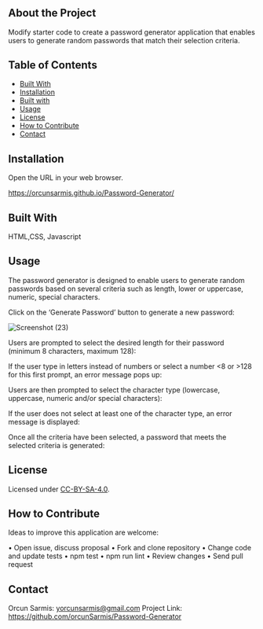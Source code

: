 # <JavascriptPasswordGenerator-OrcunSarmis>

## About the Project

Modify starter code to create a password generator application that enables users to generate random passwords that match their selection criteria. 

## Table of Contents 

- [Built With](#BuiltWith)
- [Installation](#Installation)
- [Built with](#Builtwith)
- [Usage](#usage)
- [License](#license)
- [How to Contribute](#HowtoContribute)
- [Contact](#Contact)

## Installation

Open the URL in your web browser.

https://orcunsarmis.github.io/Password-Generator/

## Built With

HTML,CSS, Javascript

## Usage

The password generator is designed to enable users to generate random passwords based on several criteria such as length, lower or uppercase, numeric, special characters. 

Click on the ‘Generate Password’ button to generate a new password: 
  
![Screenshot (23)](https://user-images.githubusercontent.com/79064464/160341659-49a89551-8a09-4bd3-93d3-ee3c9a9d3189.png)


Users are prompted to select the desired length for their password (minimum 8 characters, maximum 128):


If the user type in letters instead of numbers or select a number <8 or >128 for this first prompt, an error message pops up: 


Users are then prompted to select the character type (lowercase, uppercase, numeric and/or special characters):


If the user does not select at least one of the character type, an error message is displayed:


Once all the criteria have been selected, a password that meets the selected criteria is generated:



## License

Licensed under [CC-BY-SA-4.0]( https://choosealicense.com/licenses/cc-by-sa-4.0/).

## How to Contribute

Ideas to improve this application are welcome: 

•	Open issue, discuss proposal
•	Fork and clone repository
•	Change code and update tests
•	npm test
•	npm run lint
•	Review changes
•	Send pull request

## Contact

Orcun Sarmis: yorcunsarmis@gmail.com
Project Link: https://github.com/orcunSarmis/Password-Generator
